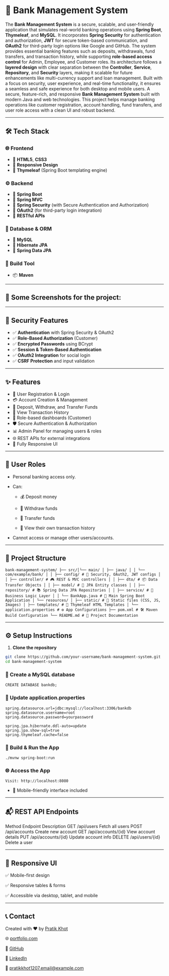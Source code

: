 # 🏦 Bank Management System

The **Bank Management System** is a secure, scalable, and user-friendly application that simulates real-world banking operations using **Spring Boot**, **Thymeleaf**, and **MySQL**. It incorporates **Spring Security** for authentication and authorization, **JWT** for secure token-based communication, and **OAuth2** for third-party login options like Google and GitHub. The system provides essential banking features such as deposits, withdrawals, fund transfers, and transaction history, while supporting **role-based access control** for Admin, Employee, and Customer roles. Its architecture follows a **layered design** with clear separation between the **Controller**, **Service**, **Repository**, and **Security** layers, making it scalable for future enhancements like multi-currency support and loan management. Built with a focus on security, user experience, and real-time functionality, it ensures a seamless and safe experience for both desktop and mobile users. A secure, feature-rich, and responsive **Bank Management System** built with modern Java and web technologies. This project helps manage banking operations like customer registration, account handling, fund transfers, and user role access with a clean UI and robust backend.

---

## 🛠️ Tech Stack

### 🌐 Frontend
- 🔹 **HTML5**, **CSS3**
- 🔹 **Responsive Design**
- 🔹 **Thymeleaf** (Spring Boot templating engine)

### ⚙️ Backend
- 🧩 **Spring Boot**
- 🧩 **Spring MVC**
- 🔐 **Spring Security** (with Secure Authentication and Authorization)
- 🔐 **OAuth2** (for third-party login integration)
- 🧪 **RESTful APIs**

### 💾 Database & ORM
- 🐬 **MySQL**
- 🌿 **Hibernate JPA**
- 🌿 **Spring Data JPA**

### 🔧 Build Tool
- 📦 **Maven**

---

## 📸 Some Screenshots for the project:

---

## 🔐 Security Features

- ✅ **Authentication** with Spring Security & OAuth2
- ✅ **Role-Based Authorization** (Customer)
- ✅ **Encrypted Passwords** using BCrypt
- ✅ **Session & Token-Based Authentication**
- ✅ **OAuth2 Integration** for social login
- ✅ **CSRF Protection** and input validation

---

## ✨ Features

- 🧍 User Registration & Login
- 💳 Account Creation & Management
- 🔄 Deposit, Withdraw, and Transfer Funds
- 📜 View Transaction History
- 🔐 Role-based dashboards (Customer)
- 🛡️ Secure Authentication & Authorization
- 📊 Admin Panel for managing users & roles
- 🌐 REST APIs for external integrations
- 📱 Fully Responsive UI

---

## 🧑 User Roles

- Personal banking access only.

- Can:

  - 💰 Deposit money

  - 🏧 Withdraw funds

  - 🔄 Transfer funds

  - 📜 View their own transaction history

- Cannot access or manage other users/accounts.

---

## 🧱 Project Structure

```
bank-management-system/ ├── src/│└── main/ │ ├── java/ │ │ └── com/example/bank/ │ │ ├── config/ # 🔐 Security, OAuth2, JWT configs │ │ ├── controller/ # 🎮 REST & MVC controllers │ │ ├── dto/ # 📦 Data Transfer Objects │ │ ├── model/ # 🧩 JPA Entity classes │ │ ├── repository/ # 📚 Spring Data JPA Repositories │ │ ├── service/ # 🧠 Business Logic Layer │ │ └── BankApp.java # 🚀 Main Spring Boot Application │ └── resources/ │ ├── static/ # 🎨 Static files (CSS, JS, Images) │ ├── templates/ # 🧾 Thymeleaf HTML Templates │ └── application.properties # ⚙️ App Configurations ├── pom.xml # 🛠️ Maven Build Configuration └── README.md # 📄 Project Documentation
```

---

## ⚙️ Setup Instructions

1. **Clone the repository**

```bash
git clone https://github.com/your-username/bank-management-system.git
cd bank-management-system
```

### 🐬 Create a MySQL database

```
CREATE DATABASE bankdb;
```

### 📝 Update application.properties

```
spring.datasource.url=jdbc:mysql://localhost:3306/bankdb
spring.datasource.username=root
spring.datasource.password=yourpassword

spring.jpa.hibernate.ddl-auto=update
spring.jpa.show-sql=true
spring.thymeleaf.cache=false
```

### 🔨 Build & Run the App

```
./mvnw spring-boot:run
```

### 🌐 Access the App

```
Visit: http://localhost:8080
```

- 📲 Mobile-friendly interface included

---  

## 📬 REST API Endpoints

Method	Endpoint	Description
GET	/api/users	Fetch all users
POST	/api/accounts	Create new account
GET	/api/accounts/{id}	View account details
PUT	/api/accounts/{id}	Update account info
DELETE	/api/users/{id}	Delete a user

---

## 📱 Responsive UI

✅ Mobile-first design

✅ Responsive tables & forms

✅ Accessible via desktop, tablet, and mobile

---

## 📞 Contact

Created with ❤️ by [Pratik Khot](https://www.instagram.com/k.pratik01)

🌐 [portfolio.com](https://portfoliopratikkhot.netlify.app/)

🐙 [GitHub](https://github.com/pratikkhot100)

💼 [LinkedIn](https://www.linkedin.com/in/pratikkhot01)

📧 [pratikkhot1207.email@example.com](mailto:pratikkhot1207.email@example.com)


